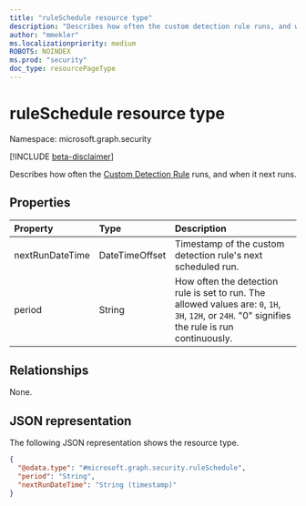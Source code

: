 ```yaml
---
title: "ruleSchedule resource type"
description: "Describes how often the custom detection rule runs, and when it next runs."
author: "mmekler"
ms.localizationpriority: medium
ROBOTS: NOINDEX
ms.prod: "security"
doc_type: resourcePageType
---
```


# ruleSchedule resource type

Namespace: microsoft.graph.security

[!INCLUDE [beta-disclaimer](../../includes/beta-disclaimer.md)]

 Describes how often the [Custom Detection Rule](../resources/security-detectionrule.md) runs, and when it next runs.

## Properties
| Property        | Type           | Description                                                                                                                                       |
|:----------------|:---------------|:--------------------------------------------------------------------------------------------------------------------------------------------------|
| nextRunDateTime | DateTimeOffset | Timestamp of the custom detection rule's next scheduled run.                                                                                      |
| period          | String         | How often the detection rule is set to run. The allowed values are: `0`, `1H`, `3H`, `12H`, or `24H`. "0" signifies the rule is run continuously. |

## Relationships
None.

## JSON representation
The following JSON representation shows the resource type.
<!-- {
  "blockType": "resource",
  "@odata.type": "microsoft.graph.security.ruleSchedule"
}
-->
``` json
{
  "@odata.type": "#microsoft.graph.security.ruleSchedule",
  "period": "String",
  "nextRunDateTime": "String (timestamp)"
}
```

